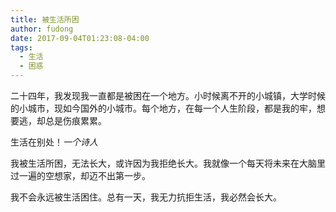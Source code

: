 ```yaml
---
title: 被生活所困
author: fudong
date: 2017-09-04T01:23:08-04:00
tags:
  - 生活
  - 困惑
---
```

二十四年，我发现我一直都是被困在一个地方。小时候离不开的小城镇，大学时候的小城市，现如今国外的小城市。每个地方，在每一个人生阶段，都是我的牢，想要逃，却总是伤痕累累。

<myblockquote>
生活在别处！<cite>一个诗人</cite>
</myblockquote>

我被生活所困，无法长大，或许因为我拒绝长大。我就像一个每天将未来在大脑里过一遍的空想家，却迈不出第一步。

我不会永远被生活困住。总有一天，我无力抗拒生活，我必然会长大。

